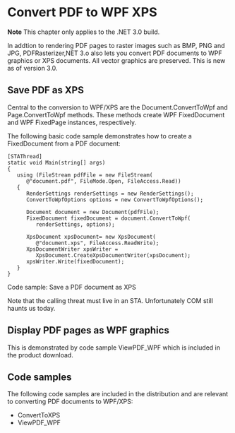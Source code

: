 # Convert PDF to WPF XPS

**Note** This chapter only applies to the .NET 3.0 build.

In addtion to rendering PDF pages to raster images such as BMP, PNG and JPG, PDFRasterizer,NET 3.o also lets you convert PDF documents to WPF graphics or XPS documents. All vector graphics are preserved. This is new as of version 3.0.

## Save PDF as XPS

Central to the conversion to WPF/XPS are the Document.ConvertToWpf and Page.ConvertToWpf methods. These methods create WPF FixedDocument and WPF FixedPage instances, respectively.


The following basic code sample demonstrates how to create a FixedDocument from a PDF document:


```
[STAThread]
static void Main(string[] args)
{
   using (FileStream pdfFile = new FileStream(
      @"document.pdf", FileMode.Open, FileAccess.Read))
   {
      RenderSettings renderSettings = new RenderSettings();
      ConvertToWpfOptions options = new ConvertToWpfOptions();

      Document document = new Document(pdfFile);
      FixedDocument fixedDocument = document.ConvertToWpf(
         renderSettings, options);

      XpsDocument xpsDocument= new XpsDocument(
         @"document.xps", FileAccess.ReadWrite);
      XpsDocumentWriter xpsWriter =
         XpsDocument.CreateXpsDocumentWriter(xpsDocument);
      xpsWriter.Write(fixedDocument);
   }
}
```

Code sample: Save a PDF document as XPS


Note that the calling threat must live in an STA. Unfortunately COM still haunts us today.



## Display PDF pages as WPF graphics

This is demonstrated by code sample ViewPDF_WPF which is included in the product download.



## Code samples

The following code samples are included in the distribution and are relevant to converting PDF documents to WPF/XPS:
&nbsp;<ul><li>
ConvertToXPS</li><li>
ViewPDF_WPF</li></ul>&nbsp;
